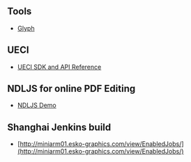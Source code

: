 ## Tools
* [Glyph](https://eskornd.github.io/G)

## UECI
* [UECI SDK and API Reference](https://eskornd.github.io/UECI/)

## NDLJS for online PDF Editing
* [NDLJS Demo](https://eskornd.github.io/NDL/)

## Shanghai Jenkins build
* [http://miniarm01.esko-graphics.com/view/EnabledJobs/](http://miniarm01.esko-graphics.com/view/EnabledJobs/)
